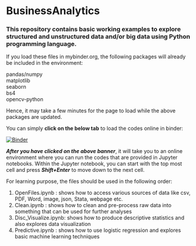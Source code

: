 # BusinessAnalytics

### This repository contains basic working examples to explore structured and unstructured data and/or big data using Python programming language.

If you load these files in mybinder.org, the following packages will already be included in the environment:

pandas/numpy  
matplotlib  
seaborn  
bs4  
opencv-python  

Hence, it may take a few minutes for the page to load while the above packages are updated.

You can simply **click on the below tab** to load the codes online in binder:

[![Binder](https://mybinder.org/badge_logo.svg)](https://mybinder.org/v2/gh/bibekbhatta/BusinessAnalytics/HEAD)

***After you have clicked on the above banner***, it will take you to an online environment where you can run the codes that are provided in Jupyter notebooks. Within the  Jupyter notebook, you can start with the top most cell and press ***Shift+Enter*** to move down to the next cell.

For learning purpose, the files should be used in the following order:
1. OpenFiles.ipynb : shows how to access various sources of data like csv, PDF, Word, image, json, Stata, webpage etc.
2. Clean.ipynb : shows how to clean and pre-process raw data into something that can be used for further analyses
3. Disc_Visualize.ipynb: shows how to produce descriptive statistics and also explores data visualization
4. Predictive.ipynb : shows how to use logistic regression and explores basic machine learning techniques


